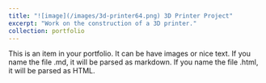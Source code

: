```yaml
---
title: "![image](/images/3d-printer64.png) 3D Printer Project"
excerpt: "Work on the construction of a 3D printer."
collection: portfolio
---
```


This is an item in your portfolio. It can be have images or nice text. If you name the file .md, it will be parsed as markdown. If you name the file .html, it will be parsed as HTML. 
